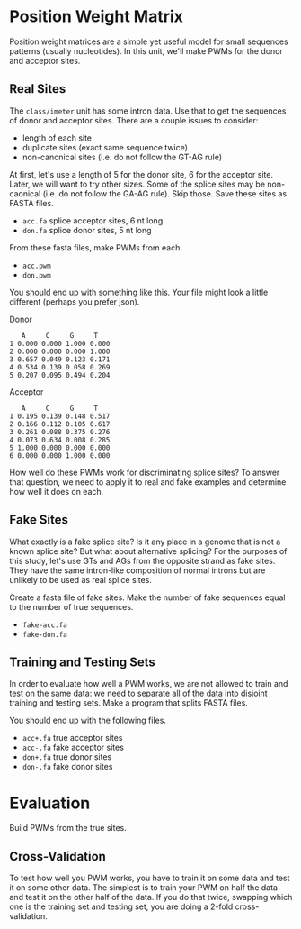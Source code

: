 Position Weight Matrix
======================

Position weight matrices are a simple yet useful model for small sequences
patterns (usually nucleotides). In this unit, we'll make PWMs for the donor and
acceptor sites.

## Real Sites ##

The `class/imeter` unit has some intron data. Use that to get the sequences of
donor and acceptor sites. There are a couple issues to consider:

- length of each site
- duplicate sites (exact same sequence twice)
- non-canonical sites (i.e. do not follow the GT-AG rule)

At first, let's use a length of 5 for the donor site, 6 for the acceptor site.
Later, we will want to try other sizes. Some of the splice sites may be
non-caonical (i.e. do not follow the GA-AG rule). Skip those. Save these sites
as FASTA files.

- `acc.fa` splice acceptor sites, 6 nt long
- `don.fa` splice donor sites, 5 nt long

From these fasta files, make PWMs from each.

- `acc.pwm`
- `don.pwm`

You should end up with something like this. Your file might look a little
different (perhaps you prefer json).

Donor

```
   A     C     G     T
1 0.000 0.000 1.000 0.000
2 0.000 0.000 0.000 1.000
3 0.657 0.049 0.123 0.171
4 0.534 0.139 0.058 0.269
5 0.207 0.095 0.494 0.204
```

Acceptor

```
   A     C     G     T
1 0.195 0.139 0.148 0.517
2 0.166 0.112 0.105 0.617
3 0.261 0.088 0.375 0.276
4 0.073 0.634 0.008 0.285
5 1.000 0.000 0.000 0.000
6 0.000 0.000 1.000 0.000
```

How well do these PWMs work for discriminating splice sites? To answer that
question, we need to apply it to real and fake examples and determine how well
it does on each.

## Fake Sites ##

What exactly is a fake splice site? Is it any place in a genome that is not a
known splice site? But what about alternative splicing? For the purposes of
this study, let's use GTs and AGs from the opposite strand as fake sites. They
have the same intron-like composition of normal introns but are unlikely to be
used as real splice sites.

Create a fasta file of fake sites. Make the number of fake sequences equal to
the number of true sequences.

- `fake-acc.fa`
- `fake-don.fa`

## Training and Testing Sets ##

In order to evaluate how well a PWM works, we are not allowed to train and test
on the same data: we need to separate all of the data into disjoint training
and testing sets. Make a program that splits FASTA files.

You should end up with the following files.

- `acc+.fa` true acceptor sites
- `acc-.fa` fake acceptor sites
- `don+.fa` true donor sites
- `don-.fa` fake donor sites

# Evaluation ##




Build PWMs from the true sites.






## Cross-Validation ##

To test how well you PWM works, you have to train it on some data and test it
on some other data. The simplest is to train your PWM on half the data and test
it on the other half of the data. If you do that twice, swapping which one is
the training set and testing set, you are doing a 2-fold cross-validation.

